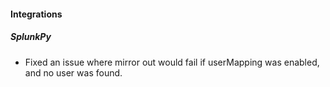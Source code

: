 
#### Integrations

##### SplunkPy

- Fixed an issue where mirror out would fail if userMapping was enabled, and no user was found.
